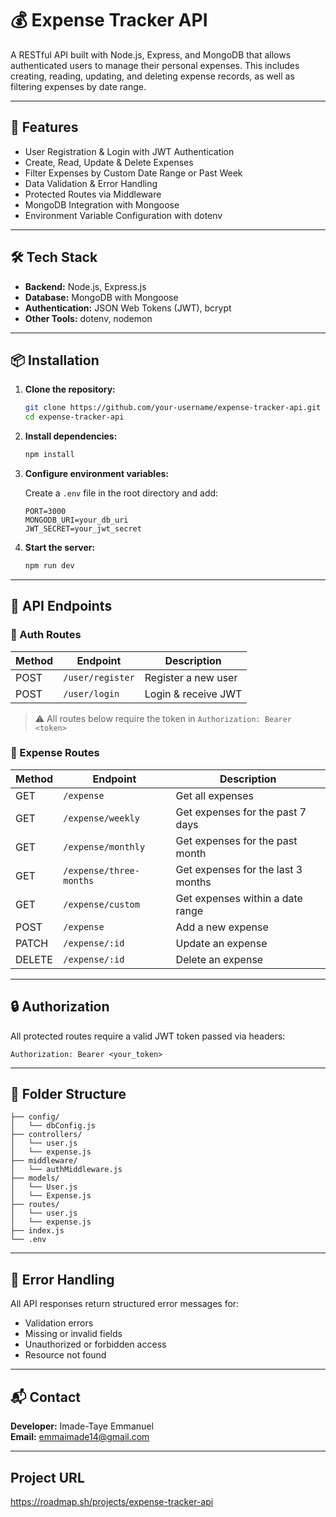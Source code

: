 
# 💰 Expense Tracker API

A RESTful API built with Node.js, Express, and MongoDB that allows authenticated users to manage their personal expenses. This includes creating, reading, updating, and deleting expense records, as well as filtering expenses by date range.

---

## 🚀 Features

- User Registration & Login with JWT Authentication
- Create, Read, Update & Delete Expenses
- Filter Expenses by Custom Date Range or Past Week
- Data Validation & Error Handling
- Protected Routes via Middleware
- MongoDB Integration with Mongoose
- Environment Variable Configuration with dotenv

---

## 🛠 Tech Stack

- **Backend:** Node.js, Express.js
- **Database:** MongoDB with Mongoose
- **Authentication:** JSON Web Tokens (JWT), bcrypt
- **Other Tools:** dotenv, nodemon

---

## 📦 Installation

1. **Clone the repository:**
   ```bash
   git clone https://github.com/your-username/expense-tracker-api.git
   cd expense-tracker-api
   ```

2. **Install dependencies:**
   ```bash
   npm install
   ```

3. **Configure environment variables:**

   Create a `.env` file in the root directory and add:

   ```env
   PORT=3000
   MONGODB_URI=your_db_uri
   JWT_SECRET=your_jwt_secret
   ```

4. **Start the server:**
   ```bash
   npm run dev
   ```

---

## 🧪 API Endpoints

### 🔐 Auth Routes

| Method | Endpoint           | Description         |
|--------|--------------------|---------------------|
| POST   | `/user/register`   | Register a new user |
| POST   | `/user/login`      | Login & receive JWT |

> ⚠️ All routes below require the token in `Authorization: Bearer <token>`

### 💸 Expense Routes

| Method | Endpoint                 | Description                          |
|--------|--------------------------|--------------------------------------|
| GET    | `/expense`               | Get all expenses                     |
| GET    | `/expense/weekly`        | Get expenses for the past 7 days     |
| GET    | `/expense/monthly`       | Get expenses for the past month      |
| GET    | `/expense/three-months`  | Get expenses for the last 3 months   |
| GET    | `/expense/custom`        | Get expenses within a date range     |
| POST   | `/expense`               | Add a new expense                    |
| PATCH  | `/expense/:id`           | Update an expense                    |
| DELETE | `/expense/:id`           | Delete an expense                    |

---

## 🔒 Authorization

All protected routes require a valid JWT token passed via headers:

```http
Authorization: Bearer <your_token>
```

---

## 🧹 Folder Structure

```
├── config/
│   └── dbConfig.js
├── controllers/
│   └── user.js
│   └── expense.js
├── middleware/
│   └── authMiddleware.js
├── models/
│   └── User.js
│   └── Expense.js
├── routes/
│   └── user.js
│   └── expense.js
├── index.js
└── .env
```

---

## 🐛 Error Handling

All API responses return structured error messages for:

- Validation errors
- Missing or invalid fields
- Unauthorized or forbidden access
- Resource not found

---

## 📬 Contact

**Developer:** Imade-Taye Emmanuel  
**Email:** emmaimade14@gmail.com

---

## Project URL
https://roadmap.sh/projects/expense-tracker-api
